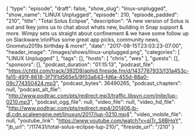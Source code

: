 {
  "type": "episode",
  "draft": false,
  "show_slug": "linux-unplugged",
  "show_name": "LINUX Unplugged",
  "episode": 210,
  "episode_padded": "210",
  "title": "Total Solus Eclipse",
  "description": "A new version of Solus is out and Ikey joins us to chat about whats new, building in Snap support & more. Wimpy sets us straight about confinement & we have some follow up on Slackware.\n\nPlus some great app picks, community news, Gnome\u2019s birthday & more!",
  "date": "2017-08-15T23:03:23-07:00",
  "header_image": "/images/shows/linux-unplugged.png",
  "categories": [
    "LINUX Unplugged"
  ],
  "tags": [],
  "hosts": [
    "chris",
    "wes"
  ],
  "guests": [],
  "sponsors": [],
  "podcast_duration": "01:15:13",
  "podcast_file": "https://chtbl.com/track/392D9/aphid.fireside.fm/d/1437767933/f31a453c-fa15-491f-8618-3f71f1d565e5/9f03a643-fd6a-455d-88a0-09c774350424.mp3",
  "podcast_bytes": 36490265,
  "podcast_chapters": null,
  "podcast_alt_file": "http://www.podtrac.com/pts/redirect.mp3/traffic.libsyn.com/jnite/lup-0210.mp3",
  "podcast_ogg_file": null,
  "video_file": null,
  "video_hd_file": "http://www.podtrac.com/pts/redirect.mp4/201406.jb-dl.cdn.scaleengine.net/linuxun/2017/lup-0210.mp4",
  "video_mobile_file": null,
  "youtube_link": "https://www.youtube.com/watch?v=qlTr_S8BHqY",
  "jb_url": "/117431/total-solus-eclipse-lup-210/",
  "fireside_url": "/210"
}


